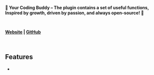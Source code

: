 <p><b>🎉 Your Coding Buddy – The plugin contains a set of useful functions, Inspired by growth, driven by passion, and always open-source! 🎉</b></p>
<br/>
<p>
    <b>
        <a href="https://docs.mumu.baby/">Website</a> |
        <a href="https://github.com/conifercone/mumu-intellij-plugin">GitHub</a>
    </b>
</p>
<br/>
<h2>Features</h2>
<ul>
    <li></li>
</ul>
